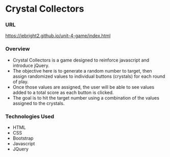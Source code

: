 # Crystal Collectors

 ### URL
https://jebright2.github.io/unit-4-game/index.html

### Overview

* Crystal Collectors is a game designed to reinforce javascript and introduce jQuery.
* The objective here is to generate a random number to target, then assign randomized values to individual buttons (crystals) for each round of play.
* Once those values are assigned, the user will be able to see values added to a total score as each button is clicked.
* The goal is to hit the target number using a combination of the values assigned to the crystals.

 
### Technologies Used

  * HTML
  * CSS
  * Bootstrap
  * Javascript
  * JQuery
  